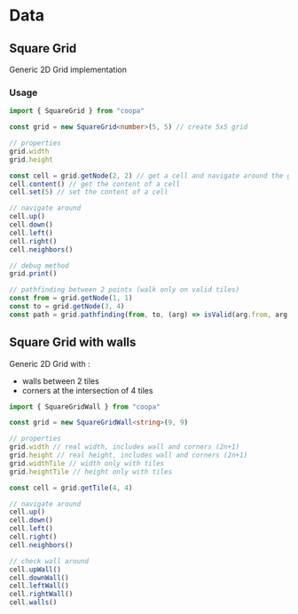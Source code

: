 # Data

## Square Grid

Generic 2D Grid implementation

### Usage

```ts
import { SquareGrid } from "coopa"

const grid = new SquareGrid<number>(5, 5) // create 5x5 grid

// properties
grid.width
grid.height

const cell = grid.getNode(2, 2) // get a cell and navigate around the grid
cell.content() // get the content of a cell
cell.set(5) // set the content of a cell

// navigate around
cell.up()
cell.down()
cell.left()
cell.right()
cell.neighbors()

// debug method
grid.print()

// pathfinding between 2 points (walk only on valid tiles)
const from = grid.getNode(1, 1)
const to = grid.getNode(3, 4)
const path = grid.pathfinding(from, to, (arg) => isValid(arg.from, arg.to))
```

## Square Grid with walls

Generic 2D Grid with :
* walls between 2 tiles
* corners at the intersection of 4 tiles

```ts
import { SquareGridWall } from "coopa"

const grid = new SquareGridWall<string>(9, 9)

// properties
grid.width // real width, includes wall and corners (2n+1)
grid.height // real height, includes wall and corners (2n+1)
grid.widthTile // width only with tiles
grid.heightTile // height only with tiles

const cell = grid.getTile(4, 4)

// navigate around
cell.up()
cell.down()
cell.left()
cell.right()
cell.neighbors()

// check wall around
cell.upWall()
cell.downWall()
cell.leftWall()
cell.rightWall()
cell.walls()

```
